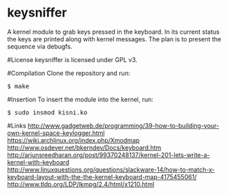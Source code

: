 # keysniffer
A kernel module to grab keys pressed in the keyboard. In its current status the keys are printed along with kernel messages. The plan is to present the sequence via debugfs.

#License
keysniffer is licensed under GPL v3.

#Compilation
Clone the repository and run:
<pre>$ make</pre>

#Insertion
To insert the module into the kernel, run:
<pre>$ sudo insmod kisni.ko</pre>

#Links
http://www.gadgetweb.de/programming/39-how-to-building-your-own-kernel-space-keylogger.html  
https://wiki.archlinux.org/index.php/Xmodmap  
http://www.osdever.net/bkerndev/Docs/keyboard.htm  
http://arjunsreedharan.org/post/99370248137/kernel-201-lets-write-a-kernel-with-keyboard  
http://www.linuxquestions.org/questions/slackware-14/how-to-match-x-keyboard-layout-with-the-the-kernel-keyboard-map-4175455061/  
http://www.tldp.org/LDP/lkmpg/2.4/html/x1210.html  
